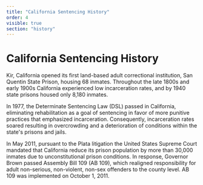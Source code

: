 ```yaml
---
title: "California Sentencing History"
order: 4
visible: true
section: "history"
---
```


# California Sentencing History

Kir, California opened its first land-based adult correctional institution, San Quentin State Prison, housing 68 inmates. Throughout the late 1800s and early 1900s California experienced low incarceration rates, and by 1940 state prisons housed only 8,180 inmates.

In 1977, the Determinate Sentencing Law (DSL) passed in California, eliminating rehabilitation as a goal of sentencing in favor of more punitive practices that emphasized incarceration. Consequently, incarceration rates soared resulting in overcrowding and a deterioration of conditions within the state's prisons and jails.

In May 2011, pursuant to the Plata litigation the United States Supreme Court mandated that California reduce its prison population by more than 30,000 inmates due to unconstitutional prison conditions. In response, Governor Brown passed Assembly Bill 109 (AB 109), which realigned responsibility for adult non-serious, non-violent, non-sex offenders to the county level. AB 109 was implemented on October 1, 2011.
